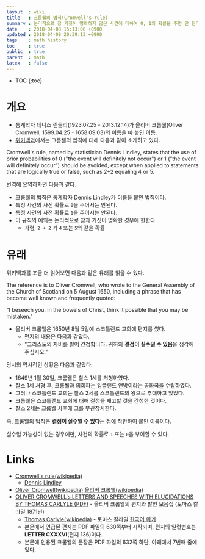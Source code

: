 ```yaml
---
layout  : wiki
title   : 크롬웰의 법칙(Cromwell's rule)
summary : 논리적으로 참 거짓이 명확하지 않은 사건에 대하여 0, 1의 확률을 주면 안 된다는 법칙
date    : 2018-04-08 15:13:06 +0900
updated : 2018-04-08 20:39:13 +0900
tags    : math history
toc     : true
public  : true
parent  : math
latex   : false
---
```

* TOC
{:toc}

# 개요

* 통계학자 데니스 린들리(1923.07.25 - 2013.12.14)가 올리버 크롬웰(Oliver Cromwell, 1599.04.25 - 1658.09.03)의 이름을 따 붙인 이름.
* [위키백과](https://en.wikipedia.org/wiki/Cromwell%27s_rule )에서는 크롬웰의 법칙에 대해 다음과 같이 소개하고 있다.

>
Cromwell's rule, named by statistician Dennis Lindley,
states that the use of prior probabilities of 0 ("the event will definitely not occur")
or 1 ("the event will definitely occur") should be avoided,
except when applied to statements that are logically true or false, such as 2+2 equaling 4 or 5.

번역해 요약하자면 다음과 같다.

* 크롬웰의 법칙은 통계학자 Dennis Lindley가 이름을 붙인 법칙이다.
* 특정 사건의 사전 확률로 `0`을 주어서는 안된다.
* 특정 사건의 사전 확률로 `1`을 주어서는 안된다.
* 이 규칙의 예외는 논리적으로 참과 거짓이 명확한 경우에 한한다.
    * 가령, `2 + 2` 가 `4` 또는 `5`와 같을 확률

# 유래

위키백과를 조금 더 읽어보면 다음과 같은 유래를 읽을 수 있다.

>
The reference is to Oliver Cromwell,
who wrote to the General Assembly of the Church of Scotland on 5 August 1650,
including a phrase that has become well known and frequently quoted:
>
"I beseech you, in the bowels of Christ, think it possible that you may be mistaken."

* 올리버 크롬웰은 1650년 8월 5일에 스코틀랜드 교회에 편지를 썼다.
    * 편지의 내용은 다음과 같았다.
    * "그리스도의 자비를 빌어 간청합니다. 귀하의 **결정이 실수일 수 있음**을 생각해 주십시오."

당시의 역사적인 상황은 다음과 같았다.

* 1649년 1월 30일, 크롬웰은 찰스 1세를 처형하였다.
* 찰스 1세 처형 후, 크롬웰과 의회파는 잉글랜드 연방이라는 공화국을 수립하였다.
* 그러나 스코틀랜드 교회는 찰스 2세를 스코틀랜드의 왕으로 추대하고 있었다.
* 크롬웰은 스코틀랜드 교회에 대해 결정을 재고할 것을 간청한 것이다.
* 찰스 2세는 크롬웰 사후에 그를 부관참시한다.

즉, 크롬웰의 법칙은 **결정이 실수일 수 있다**는 점에 착안하여 붙인 이름이다.

실수일 가능성이 없는 경우에만, 사건의 확률로 `1` 또는 `0`을 부여할 수 있다.


# Links

* [Cromwell's rule(wikipedia)](https://en.wikipedia.org/wiki/Cromwell%27s_rule )
    * [Dennis Lindley](https://en.wikipedia.org/wiki/Dennis_Lindley )
* [Oliver Cromwell(wikipedia)](https://en.wikipedia.org/wiki/Oliver_Cromwell ) [올리버 크롬웰(wikipedia)](https://ko.wikipedia.org/wiki/%EC%98%AC%EB%A6%AC%EB%B2%84_%ED%81%AC%EB%A1%AC%EC%9B%B0 )
* [OLIVER CROMWELL's LETTERS AND SPEECHES WITH ELUCIDATIONS BY THOMAS CARLYLE (PDF)](http://www.gasl.org/refbib/Carlyle__Cromwell.pdf ) - 올리버 크롬웰의 편지와 발언 모음집 (토마스 칼라일 1871년)
    * [Thomas Carlyle(wikipedia)](https://en.wikipedia.org/wiki/Thomas_Carlyle ) - 토마스 칼라일 [한국어 위키](https://ko.wikipedia.org/wiki/%ED%86%A0%EB%A8%B8%EC%8A%A4_%EC%B9%BC%EB%9D%BC%EC%9D%BC )
    * 본문에서 언급된 편지는 PDF 파일의 630쪽부터 시작되며, 편지의 일련번호는 **LETTER CXXXVI**(편지 136)이다.
    * 본문에 인용된 크롬웰의 문장은 PDF 파일의 632쪽 하단, 아래에서 7번째 줄에 있다.

